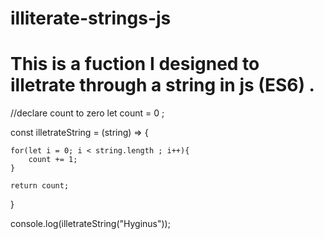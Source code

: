 # illiterate-strings-js
# This is a fuction I designed to illetrate through a string in js (ES6) .


//declare count to zero
let count = 0 ;

const illetrateString = (string) => {

    for(let i = 0; i < string.length ; i++){
        count += 1;
    }

    return count;
}

console.log(illetrateString("Hyginus"));
